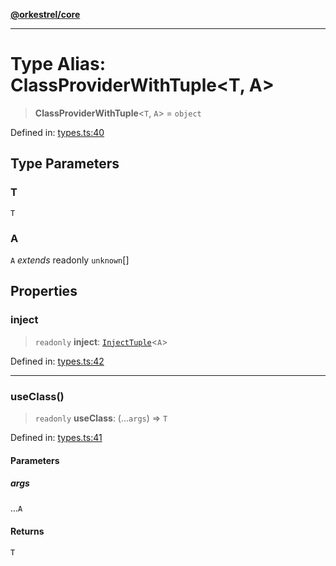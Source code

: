 [**@orkestrel/core**](../index.md)

***

# Type Alias: ClassProviderWithTuple\<T, A\>

> **ClassProviderWithTuple**\<`T`, `A`\> = `object`

Defined in: [types.ts:40](https://github.com/orkestrel/core/blob/ccb170966790f428093f11a71a5646a6e842dbf9/src/types.ts#L40)

## Type Parameters

### T

`T`

### A

`A` *extends* readonly `unknown`[]

## Properties

### inject

> `readonly` **inject**: [`InjectTuple`](InjectTuple.md)\<`A`\>

Defined in: [types.ts:42](https://github.com/orkestrel/core/blob/ccb170966790f428093f11a71a5646a6e842dbf9/src/types.ts#L42)

***

### useClass()

> `readonly` **useClass**: (...`args`) => `T`

Defined in: [types.ts:41](https://github.com/orkestrel/core/blob/ccb170966790f428093f11a71a5646a6e842dbf9/src/types.ts#L41)

#### Parameters

##### args

...`A`

#### Returns

`T`
